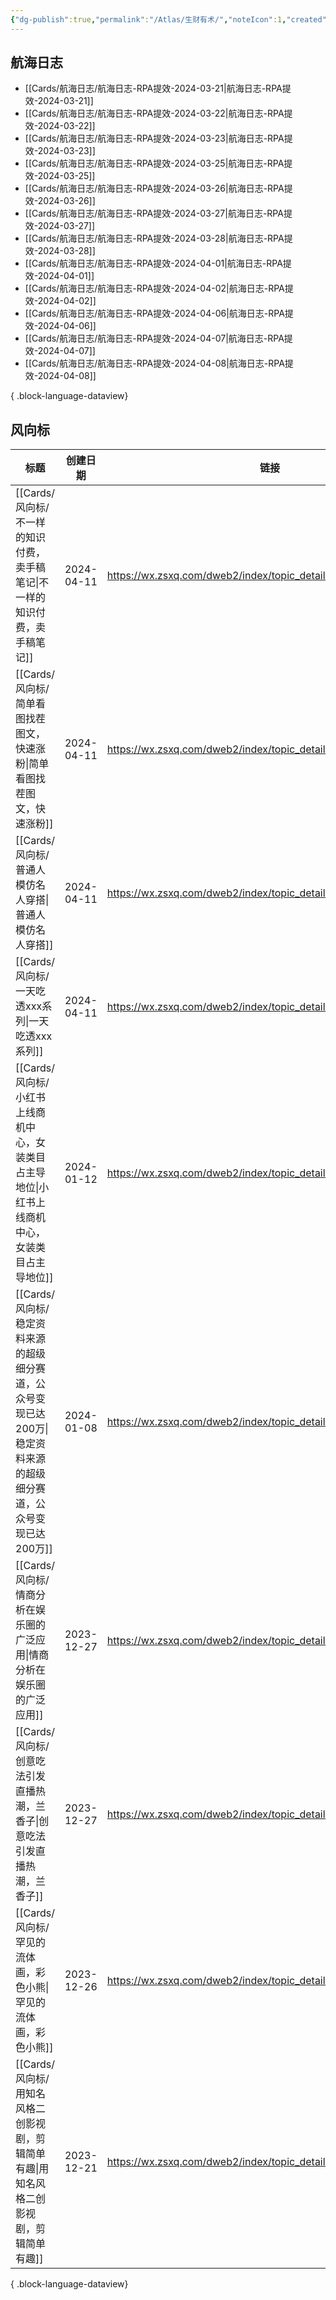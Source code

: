 ```yaml
---
{"dg-publish":true,"permalink":"/Atlas/生财有术/","noteIcon":1,"created":"2024-04-10","updated":"2024-04-10"}
---
```


## 航海日志
- [[Cards/航海日志/航海日志-RPA提效-2024-03-21\|航海日志-RPA提效-2024-03-21]]
- [[Cards/航海日志/航海日志-RPA提效-2024-03-22\|航海日志-RPA提效-2024-03-22]]
- [[Cards/航海日志/航海日志-RPA提效-2024-03-23\|航海日志-RPA提效-2024-03-23]]
- [[Cards/航海日志/航海日志-RPA提效-2024-03-25\|航海日志-RPA提效-2024-03-25]]
- [[Cards/航海日志/航海日志-RPA提效-2024-03-26\|航海日志-RPA提效-2024-03-26]]
- [[Cards/航海日志/航海日志-RPA提效-2024-03-27\|航海日志-RPA提效-2024-03-27]]
- [[Cards/航海日志/航海日志-RPA提效-2024-03-28\|航海日志-RPA提效-2024-03-28]]
- [[Cards/航海日志/航海日志-RPA提效-2024-04-01\|航海日志-RPA提效-2024-04-01]]
- [[Cards/航海日志/航海日志-RPA提效-2024-04-02\|航海日志-RPA提效-2024-04-02]]
- [[Cards/航海日志/航海日志-RPA提效-2024-04-06\|航海日志-RPA提效-2024-04-06]]
- [[Cards/航海日志/航海日志-RPA提效-2024-04-07\|航海日志-RPA提效-2024-04-07]]
- [[Cards/航海日志/航海日志-RPA提效-2024-04-08\|航海日志-RPA提效-2024-04-08]]

{ .block-language-dataview}

## 风向标
| 标题                                                                    | 创建日期       | 链接                                                            |
| --------------------------------------------------------------------- | ---------- | ------------------------------------------------------------- |
| [[Cards/风向标/不一样的知识付费，卖手稿笔记\|不一样的知识付费，卖手稿笔记]]                       | 2024-04-11 | https://wx.zsxq.com/dweb2/index/topic_detail/5122528184445544 |
| [[Cards/风向标/简单看图找茬图文，快速涨粉\|简单看图找茬图文，快速涨粉]]                         | 2024-04-11 | https://wx.zsxq.com/dweb2/index/topic_detail/4844541812144148 |
| [[Cards/风向标/普通人模仿名人穿搭\|普通人模仿名人穿搭]]                                 | 2024-04-11 | https://wx.zsxq.com/dweb2/index/topic_detail/5122528184844884 |
| [[Cards/风向标/一天吃透xxx系列\|一天吃透xxx系列]]                                 | 2024-04-11 | https://wx.zsxq.com/dweb2/index/topic_detail/1522428588222522 |
| [[Cards/风向标/小红书上线商机中心，女装类目占主导地位\|小红书上线商机中心，女装类目占主导地位]]             | 2024-01-12 | https://wx.zsxq.com/dweb2/index/topic_detail/411252212122588  |
| [[Cards/风向标/稳定资料来源的超级细分赛道，公众号变现已达200万\|稳定资料来源的超级细分赛道，公众号变现已达200万]] | 2024-01-08 | https://wx.zsxq.com/dweb2/index/topic_detail/588455458454224  |
| [[Cards/风向标/情商分析在娱乐圈的广泛应用\|情商分析在娱乐圈的广泛应用]]                         | 2023-12-27 | https://wx.zsxq.com/dweb2/index/topic_detail/211425512888841  |
| [[Cards/风向标/创意吃法引发直播热潮，兰香子\|创意吃法引发直播热潮，兰香子]]                       | 2023-12-27 | https://wx.zsxq.com/dweb2/index/topic_detail/811425512442482  |
| [[Cards/风向标/罕见的流体画，彩色小熊\|罕见的流体画，彩色小熊]]                             | 2023-12-26 | https://wx.zsxq.com/dweb2/index/topic_detail/811425551125282  |
| [[Cards/风向标/用知名风格二创影视剧，剪辑简单有趣\|用知名风格二创影视剧，剪辑简单有趣]]                 | 2023-12-21 | https://wx.zsxq.com/dweb2/index/topic_detail/411282121142288  |

{ .block-language-dataview}